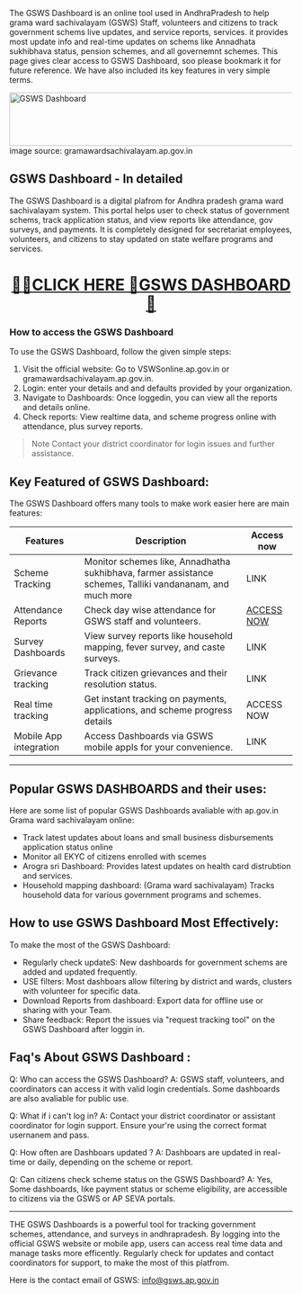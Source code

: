 The GSWS Dashboard is an online tool used in AndhraPradesh to help grama ward sachivalayam (GSWS) Staff, volunteers and citizens to track government schems live updates, and service reports, services. 
it provides most update info and real-time updates on schems like Annadhata sukhibhava status, pension schemes, and all governemnt schemes. This page gives clear access to GSWS Dashboard, soo please bookmark it
for future reference. We have also included its key features in very simple terms.

<img width="1211" height="95" alt="GSWS Dashboard" src="https://github.com/user-attachments/assets/3cc6e5d0-66fc-475f-b1d5-2ae93af5671b" />
image source: gramawardsachivalayam.ap.gov.in

## GSWS Dashboard - In detailed

The GSWS Dashboard is a digital plafrom for Andhra pradesh grama ward sachivalayam system. This portal helps user to check status of government schems, track application status, and view reports like attendance, gov surveys, and payments. It is completely designed for secretariat employees, volunteers, and citizens to stay updated on state welfare programs and services.

<center><h1><a href="https://apw.org.in/gsws/">🎇🎇CLICK HERE 🚩GSWS DASHBOARD 🔗</a></h1></center>

### How to access the GSWS Dashboard

To use the GSWS Dashboard, follow the given simple steps:

1. Visit the official website: Go to VSWSonline.ap.gov.in or gramawardsachivalayam.ap.gov.in.
2. Login: enter your details and and defaults provided by your organization.
3. Navigate to Dashboards: Once loggedin, you can view all the reports and details online.
4. Check reports: View realtime data, and scheme progress online with attendance, plus survey reports.

> Note Contact your district coordinator for login issues and further assistance.

## Key Featured of GSWS Dashboard:

The GSWS Dashboard offers many tools to make work easier here are main features: 

| Features | Description | Access now |
| -------- | ------------ | ---------- |
| Scheme Tracking | Monitor schemes like, Annadhatha sukhibhava, farmer assistance schemes, Talliki vandananam, and much more | LINK |
| Attendance Reports | Check day wise attendance for GSWS staff and volunteers. | [ACCESS NOW](https://gramawardsachivalayam.ap.gov.in/GSWSDASHBOARD/#!/DashBoardReports) |
| Survey Dashboards  | View survey reports like household mapping, fever survey, and caste surveys. | LINK | 
| Grievance tracking | Track citizen grievances and their resolution status. | LINK | 
| Real time tracking | Get instant tracking on payments, applications, and scheme progress details | ACCESS NOW |
| Mobile App integration | Access Dashboards via GSWS mobile appls for your convenience. | LINK |

---------

## Popular GSWS DASHBOARDS and their uses: 

Here are some list of popular GSWS Dashboards avaliable with ap.gov.in Grama ward sachivalayam online:

* Track latest updates about loans and small business disbursements application status online
* Monitor all EKYC of citizens enrolled with scemes
* Arogra sri Dashboard: Provides latest updates on health card distrubtion and services.
* Household mapping dashboard: (Grama ward sachivalayam) Tracks household data for various government programs and schemes.

## How to use GSWS Dashboard Most Effectively:

To make the most of the GSWS Dashboard:

* Regularly check updateS: New dashboards for government schems are added and updated frequently.
* USE filters: Most dashboars allow filtering by district and wards, clusters with volunteer for specific data.
* Download Reports from dashboard: Export data for offline use or sharing with your Team.
* Share feedback: Report the issues via "request tracking tool" on the GSWS Dashboard after loggin in.

## Faq's About GSWS Dashboard :

Q: Who can access the GSWS Dashboard?
A: GSWS staff, volunteers, and coordinators can access it with valid login credentials. Some dashboards are also avaliable for public use.

Q: What if i can't log in?
A: Contact your district coordinator or assistant coordinator for login support. Ensure your're using the  correct format usernanem and pass.

Q: How often are Dashboars updated ?
A: Dashboars are updated in real-time or daily, depending on the scheme or report.

Q: Can citizens check scheme status on the GSWS Dashboard?
A: Yes, Some dashboards, like payment status or scheme eligibility, are accessible to citizens via the GSWS or AP SEVA portals.

------

THE GSWS Dashboards is a powerful tool for tracking government schemes, attendance, and surveys in andhrapradesh. By logging into the official GSWS website or mobile app, users can access real time data and manage tasks more efficently. Regularly check for updates and contact coordinators for support, to make the most of this platfrom. 

Here is the contact email of GSWS: info@gsws.ap.gov.in 
